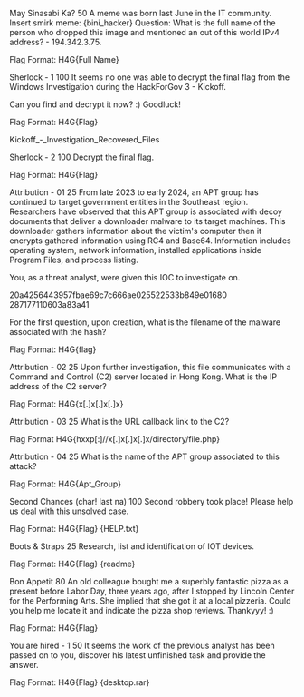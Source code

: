 May Sinasabi Ka?
50
A meme was born last June in the IT community. Insert smirk meme:
{bini_hacker}
Question: What is the full name of the person who dropped this image and mentioned an out of this world IPv4 address? - 194.342.3.75.

Flag Format: H4G{Full Name}



Sherlock - 1
100
It seems no one was able to decrypt the final flag from the Windows Investigation during the HackForGov 3 - Kickoff.

Can you find and decrypt it now? :) Goodluck!

Flag Format: H4G{Flag}

Kickoff_-_Investigation_Recovered_Files





Sherlock - 2
100
Decrypt the final flag.

Flag Format: H4G{Flag}



Attribution - 01
25
From late 2023 to early 2024, an APT group has continued to target government entities in the Southeast region. Researchers have observed that this APT group is associated with decoy documents that deliver a downloader malware to its target machines. This downloader gathers information about the victim's computer then it encrypts gathered information using RC4 and Base64. Information includes operating system, network information, installed applications inside Program Files, and process listing.

You, as a threat analyst, were given this IOC to investigate on.

20a4256443957fbae69c7c666ae025522533b849e01680 287177110603a83a41

For the first question, upon creation, what is the filename of the malware associated with the hash?

Flag Format: H4G{flag}

Attribution - 02
25
Upon further investigation, this file communicates with a Command and Control (C2) server located in Hong Kong. What is the IP address of the C2 server?

Flag Format: H4G{x[.]x[.]x[.]x}

Attribution - 03
25
What is the URL callback link to the C2?

Flag Format H4G{hxxp[:]//x[.]x[.]x[.]x/directory/file.php}


Attribution - 04
25
What is the name of the APT group associated to this attack?

Flag Format: H4G{Apt_Group}



Second Chances (char! last na)
100
Second robbery took place! Please help us deal with this unsolved case.

Flag Format: H4G{Flag}
{HELP.txt}


Boots & Straps
25
Research, list and identification of IOT devices.

Flag Format: H4G{Flag}
{readme}



Bon Appetit
80
An old colleague bought me a superbly fantastic pizza as a present before Labor Day, three years ago, after I stopped by Lincoln Center for the Performing Arts. She implied that she got it at a local pizzeria. Could you help me locate it and indicate the pizza shop reviews. Thankyyy! :)

Flag Format: H4G{Flag}



You are hired - 1
50
It seems the work of the previous analyst has been passed on to you, discover his latest unfinished task and provide the answer.

Flag Format: H4G{Flag}
{desktop.rar}



